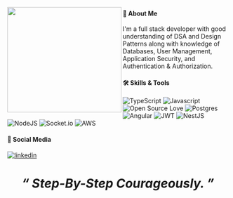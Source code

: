 <image align='left' src="https://media2.giphy.com/media/bcKmIWkUMCjVm/giphy.gif?cid=ecf05e47nteje50d67d5b498ota3o2kcjmp0yxm5jummwb2p&rid=giphy.gif&ct=g" width="260" height="240" frameBorder="0"></image>
#### 🚀 About Me
I'm a full stack developer with good understanding of DSA and Design Patterns along with 
knowledge of Databases, User Management, Application Security, and Authentication & Authorization.


#### 🛠 Skills & Tools

![TypeScript](https://badges.frapsoft.com/typescript/love/typescript.png?v=101) ![Javascript](https://badges.frapsoft.com/javascript/code/javascript.png?v=101) ![Open Source Love](https://badges.frapsoft.com/os/v3/open-source.svg?v=103) 	![Postgres](https://img.shields.io/badge/postgres-%23316192.svg?style=for-the-badge&logo=postgresql&logoColor=white) ![Angular](https://img.shields.io/badge/angular-%23DD0031.svg?style=for-the-badge&logo=angular&logoColor=white) ![JWT](https://img.shields.io/badge/JWT-black?style=for-the-badge&logo=JSON%20web%20tokens) ![NestJS](https://img.shields.io/badge/nestjs-%23E0234E.svg?style=for-the-badge&logo=nestjs&logoColor=white) ![NodeJS](https://img.shields.io/badge/node.js-6DA55F?style=for-the-badge&logo=node.js&logoColor=white) ![Socket.io](https://img.shields.io/badge/Socket.io-black?style=for-the-badge&logo=socket.io&badgeColor=010101) ![AWS](https://img.shields.io/badge/AWS-%23FF9900.svg?style=for-the-badge&logo=amazon-aws&logoColor=white)

#### 📱 Social Media
[![linkedin](https://img.shields.io/badge/linkedin-0A66C2?style=for-the-badge&logo=linkedin&logoColor=white)](https://www.linkedin.com/in/codesirohi/)

<h1 align='center'><i>“ Step-By-Step Courageously. ”</i></h1>
